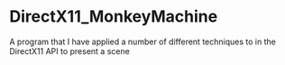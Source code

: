 # DirectX11_MonkeyMachine
A program that I have applied a number of different techniques to in the DirectX11 API to present a scene
